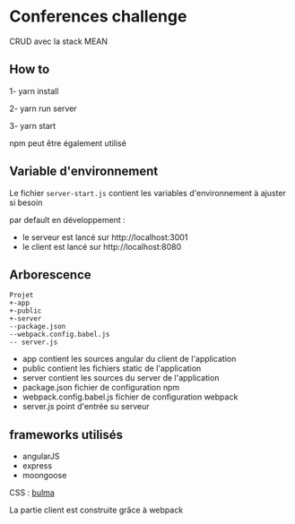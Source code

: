 # Conferences challenge
CRUD avec la stack MEAN

## How to

1- yarn install

2- yarn run server 

3- yarn start

npm peut être également utilisé

## Variable d'environnement

Le fichier `server-start.js` contient les variables d'environnement à ajuster si besoin

par default en développement : 
 - le serveur est lancé sur http://localhost:3001
 - le client est lancé sur http://localhost:8080


## Arborescence
```
Projet
+-app
+-public
+-server
--package.json
--webpack.config.babel.js
-- server.js
```
* app contient les sources angular du client de l'application
* public contient les fichiers static de l'application
* server contient les sources du server de l'application
* package.json fichier de configuration npm
* webpack.config.babel.js fichier de configuration webpack
* server.js point d'entrée su serveur

## frameworks utilisés
- angularJS
- express
- moongoose

CSS : [bulma](http://bulma.io/)

La partie client est construite grâce à webpack
